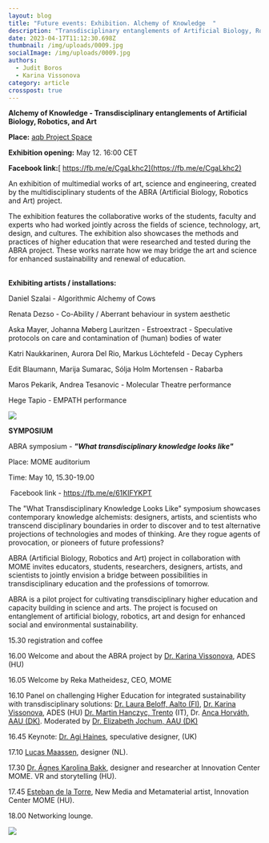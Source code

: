 ```yaml
---
layout: blog
title: "Future events: Exhibition. Alchemy of Knowledge  "
description: "Transdisciplinary entanglements of Artificial Biology, Robotics, and Art  "
date: 2023-04-17T11:12:30.698Z
thumbnail: /img/uploads/0009.jpg
socialImage: /img/uploads/0009.jpg
authors:
  - Judit Boros
  - Karina Vissonova
category: article
crosspost: true
---
```

**Alchemy of Knowledge - Transdisciplinary entanglements of Artificial Biology, Robotics, and Art**

**Place:** [aqb Project Space](https://facebook.com/aqbprojectspace)

**Exhibition opening:** May 12. 16:00 CET

**Facebook link:**[ https://fb.me/e/CgaLkhc2](https://fb.me/e/CgaLkhc2)

An exhibition of multimedial works of art, science and engineering, created by the multidisciplinary students of the ABRA (Artificial Biology, Robotics and Art) project.

The exhibition features the collaborative works of the students, faculty and experts who had worked jointly across the fields of science, technology, art, design, and cultures. The exhibition also showcases the methods and practices of higher education that were researched and tested during the ABRA project. These works narrate how we may bridge the art and science for enhanced sustainability and renewal of education.

\
**Exhibiting artists / installations:**

Daniel Szalai - Algorithmic Alchemy of Cows

Renata Dezso - Co-Ability / Aberrant behaviour in system aesthetic

Aska Mayer, Johanna Møberg Lauritzen - Estroextract - Speculative protocols on care and contamination of (human) bodies of water

Katri Naukkarinen, Aurora Del Rio, Markus Löchtefeld [](<>)- Decay Cyphers

Edit Blaumann, Marija Sumarac, Sólja Holm Mortensen - Rabarba

Maros Pekarik, Andrea Tesanovic - Molecular Theatre performance

Hege Tapio - EMPATH performance

![](/img/uploads/0009.jpg)

**SYMPOSIUM**

ABRA symposium - ***"What transdisciplinary knowledge looks like"***

Place: MOME auditorium

Time: May 10, 15.30-19.00

 Facebook link - <https://fb.me/e/61KIFYKPT>

The "What Transdisciplinary Knowledge Looks Like" symposium showcases contemporary knowledge alchemists: designers, artists, and scientists who transcend disciplinary boundaries in order to discover and to test alternative projections of technologies and modes of thinking. Are they rogue agents of provocation, or pioneers of future professions?

ABRA (Artificial Biology, Robotics and Art) project in collaboration with MOME invites educators, students, researchers, designers, artists, and scientists to jointly envision a bridge between possibilities in transdisciplinary education and the professions of tomorrow.

ABRA is a pilot project for cultivating transdisciplinary higher education and capacity building in science and arts. The project is focused on entanglement of artificial biology, robotics, art and design for enhanced social and environmental sustainability.

15.30 registration and coffee

16.00 Welcome and about the ABRA project by [Dr. Karina Vissonova](https://ades.design/), ADES (HU)

16.05 Welcome by Reka Matheidesz, CEO, MOME

16.10 Panel on challenging Higher Education for integrated sustainability with transdisciplinary solutions: [Dr. Laura Beloff, Aalto (FI)](https://people.aalto.fi/en/laura.beloff), [Dr. Karina Vissonova](https://ades.design/), ADES (HU) [Dr. Martin Hanczyc, Trento](http://www.martinhanczyc.com/) (IT), Dr. [Anca Horváth, AAU (DK)](https://vbn.aau.dk/en/persons/143403). Moderated by [Dr. Elizabeth Jochum, AAU (DK)](https://vbn.aau.dk/en/persons/128508)

16.45 Keynote: [Dr. Agi Haines](https://www.agihaines.com/), speculative designer, (UK)

17.10 [Lucas Maassen](http://www.lucasmaassen.com/), designer (NL).

17.30 [Dr. Ágnes Karolina Bakk](https://mome.hu/en/research-hubs/interaction-and-immersion-hub), designer and researcher at Innovation Center MOME. VR and storytelling (HU).

17.45 [Esteban de la Torre](https://ejtech.studio/ABOUT), New Media and Metamaterial artist, Innovation Center MOME (HU).

18.00 Networking lounge.

![](/img/uploads/0010.jpg)